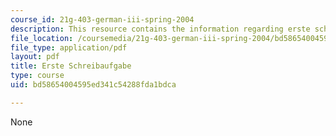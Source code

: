 ```yaml
---
course_id: 21g-403-german-iii-spring-2004
description: This resource contains the information regarding erste schreibaufgabe.
file_location: /coursemedia/21g-403-german-iii-spring-2004/bd58654004595ed341c54288fda1bdca_MIT21G_403S04_asg1_1.pdf
file_type: application/pdf
layout: pdf
title: Erste Schreibaufgabe
type: course
uid: bd58654004595ed341c54288fda1bdca

---
```

None